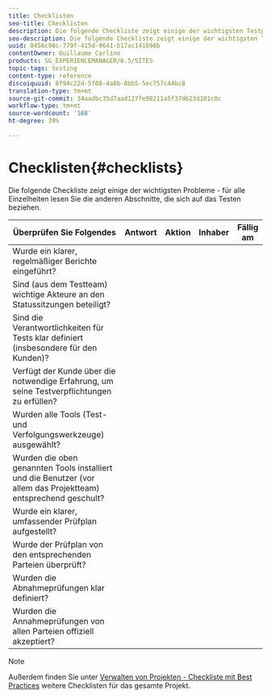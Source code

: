 ```yaml
---
title: Checklisten
seo-title: Checklisten
description: Die folgende Checkliste zeigt einige der wichtigsten Testprobleme
seo-description: Die folgende Checkliste zeigt einige der wichtigsten Testprobleme
uuid: 0456c98c-779f-415d-9641-b17ac141698b
contentOwner: Guillaume Carlino
products: SG_EXPERIENCEMANAGER/6.5/SITES
topic-tags: testing
content-type: reference
discoiquuid: 8f94c22d-5f08-4a8b-8bb5-5ec757c44bc8
translation-type: tm+mt
source-git-commit: 34aadbc35d7aad127fe98211a5f37d623d101c0c
workflow-type: tm+mt
source-wordcount: '168'
ht-degree: 39%

---
```



# Checklisten{#checklists}

Die folgende Checkliste zeigt einige der wichtigsten Probleme - für alle Einzelheiten lesen Sie die anderen Abschnitte, die sich auf das Testen beziehen.

| Überprüfen Sie Folgendes | Antwort | Aktion | Inhaber | Fällig am |
|---|---|---|---|---|
| Wurde ein klarer, regelmäßiger Berichte eingeführt? |  |  |  |  |
| Sind (aus dem Testteam) wichtige Akteure an den Statussitzungen beteiligt? |  |  |  |  |
| Sind die Verantwortlichkeiten für Tests klar definiert (insbesondere für den Kunden)? |  |  |  |  |
| Verfügt der Kunde über die notwendige Erfahrung, um seine Testverpflichtungen zu erfüllen? |  |  |  |  |
| Wurden alle Tools (Test- und Verfolgungswerkzeuge) ausgewählt? |  |  |  |  |
| Wurden die oben genannten Tools installiert und die Benutzer (vor allem das Projektteam) entsprechend geschult? |  |  |  |  |
| Wurde ein klarer, umfassender Prüfplan aufgestellt? |  |  |  |  |
| Wurde der Prüfplan von den entsprechenden Parteien überprüft? |  |  |  |  |
| Wurden die Abnahmeprüfungen klar definiert? |  |  |  |  |
| Wurden die Annahmeprüfungen von allen Parteien offiziell akzeptiert? |  |  |  |  |

>[!NOTE]
>
>Außerdem finden Sie unter [Verwalten von Projekten - Checkliste mit Best Practices](/help/managing/best-practices.md) weitere Checklisten für das gesamte Projekt.
